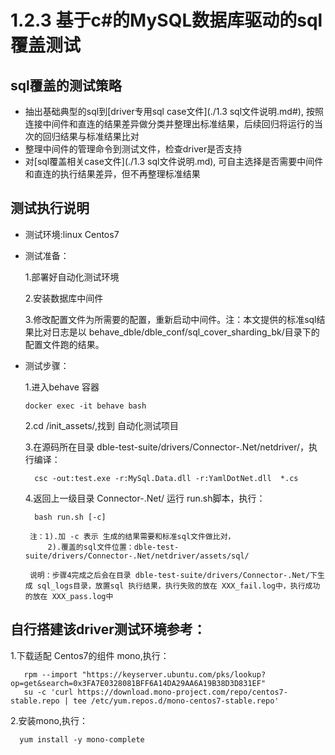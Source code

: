 # 1.2.3 基于c#的MySQL数据库驱动的sql覆盖测试

## sql覆盖的测试策略

- 抽出基础典型的sql到[driver专用sql case文件](./1.3 sql文件说明.md#), 按照连接中间件和直连的结果差异做分类并整理出标准结果，后续回归将运行的当次的回归结果与标准结果比对
- 整理中间件的管理命令到测试文件，检查driver是否支持
- 对[sql覆盖相关case文件](./1.3 sql文件说明.md), 可自主选择是否需要中间件和直连的执行结果差异，但不再整理标准结果

## 测试执行说明

- 测试环境:linux Centos7

- 测试准备：

   1.部署好自动化测试环境

   2.安装数据库中间件

   3.修改配置文件为所需要的配置，重新启动中间件。注：本文提供的标准sql结果比对日志是以 behave_dble/dble_conf/sql_cover_sharding_bk/目录下的配置文件跑的结果。

- 测试步骤：

   1.进入behave 容器

      docker exec -it behave bash

   2.cd /init_assets/,找到 自动化测试项目

   3.在源码所在目录 dble-test-suite/drivers/Connector-.Net/netdriver/，执行编译：

        csc -out:test.exe -r:MySql.Data.dll -r:YamlDotNet.dll  *.cs

   4.返回上一级目录 Connector-.Net/ 运行 run.sh脚本，执行：

        bash run.sh [-c]

       注：1).加 -c 表示 生成的结果需要和标准sql文件做比对，
           2).覆盖的sql文件位置：dble-test-suite/drivers/Connector-.Net/netdriver/assets/sql/

       说明：步骤4完成之后会在目录 dble-test-suite/drivers/Connector-.Net/下生成 sql_logs目录，放置sql 执行结果，执行失败的放在 XXX_fail.log中，执行成功的放在 XXX_pass.log中

## 自行搭建该driver测试环境参考：  

   1.下载适配 Centos7的组件 mono,执行：
   
       rpm --import "https://keyserver.ubuntu.com/pks/lookup?op=get&search=0x3FA7E0328081BFF6A14DA29AA6A19B38D3D831EF"
       su -c 'curl https://download.mono-project.com/repo/centos7-stable.repo | tee /etc/yum.repos.d/mono-centos7-stable.repo'
       
   2.安装mono,执行：
   
      yum install -y mono-complete

